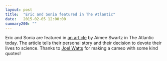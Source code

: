 ```yaml
---
layout: post
title:  "Eric and Sonia featured in The Atlantic"
date:   2015-02-05 12:00:00
summary200: ""
---
```


Eric and Sonia are featured in [an article](http://www.theatlantic.com/health/archive/2015/02/insomnia-that-kills/384841/) by Aimee Swartz in The Atlantic today. The article tells their personal story and their decision to devote their lives to science. Thanks to [Joel Watts](http://joelwattslab.org/) for making a cameo with some kind quotes!